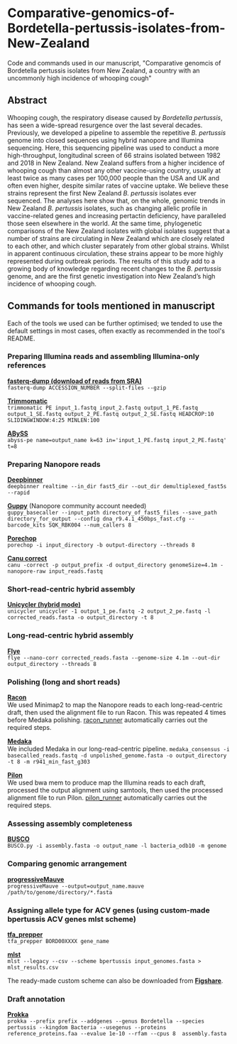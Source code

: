# Comparative-genomics-of-Bordetella-pertussis-isolates-from-New-Zealand
Code and commands used in our manuscript, "Comparative genomcis of Bordetella pertussis isolates from New Zealand, a country with an uncommonly high incidence of whooping cough"

## Abstract
Whooping cough, the respiratory disease caused by *Bordetella pertussis*, has seen a wide-spread resurgence over the last several decades. Previously, we developed a pipeline to assemble the repetitive *B. pertussis* genome into closed sequences using hybrid nanopore and Illumina sequencing. Here, this sequencing pipeline was used to conduct a more high-throughput, longitudinal screen of 66 strains isolated between 1982 and 2018 in New Zealand. New Zealand suffers from a higher incidence of whooping cough than almost any other vaccine-using country, usually at least twice as many cases per 100,000 people than the USA and UK and often even higher, despite similar rates of vaccine uptake. We believe these strains represent the first New Zealand *B. pertussis* isolates ever sequenced. The analyses here show that, on the whole, genomic trends in New Zealand *B. pertussis* isolates, such as changing allelic profile in vaccine-related genes and increasing pertactin deficiency, have paralleled those seen elsewhere in the world. At the same time, phylogenetic comparisons of the New Zealand isolates with global isolates suggest that a number of strains are circulating in New Zealand which are closely related to each other, and which cluster separately from other global strains. Whilst in apparent continuous circulation, these strains appear to be more highly represented during outbreak periods. The results of this study add to a growing body of knowledge regarding recent changes to the *B. pertussis* genome, and are the first genetic investigation into New Zealand’s high incidence of whooping cough.


## Commands for tools mentioned in manuscript
Each of the tools we used can be further optimised; we tended to use the default settings in most cases, often exactly as recommended in the tool's README.
### Preparing Illumina reads and assembling Illumina-only references
**[fasterq-dump (download of reads from SRA)](https://github.com/ncbi/sra-tools)**  
`fasterq-dump ACCESSION_NUMBER --split-files --gzip`

**[Trimmomatic](http://www.usadellab.org/cms/?page=trimmomatic)**  
`trimmomatic PE input_1.fastq input_2.fastq output_1_PE.fastq output_1_SE.fastq output_2_PE.fastq output_2_SE.fastq HEADCROP:10 SLIDINGWINDOW:4:25 MINLEN:100`

**[ABySS](https://github.com/bcgsc/abyss)**  
`abyss-pe name=output_name k=63 in='input_1_PE.fastq input_2_PE.fastq' t=8` 

### Preparing Nanopore reads
**[Deepbinner](https://github.com/rrwick/Deepbinner)**  
`deepbinner realtime --in_dir fast5_dir --out_dir demultiplexed_fast5s --rapid`

**[Guppy](https://community.nanoporetech.com/protocols/Guppy-protocol/v/gpb_2003_v1_revs_14dec2018/linux-guppy)** (Nanopore community account needed)  
`guppy_basecaller --input_path directory_of_fast5_files --save_path directory_for_output --config dna_r9.4.1_450bps_fast.cfg --barcode_kits SQK_RBK004 --num_callers 8`

**[Porechop](https://github.com/rrwick/Porechop)**  
`porechop -i input_directory -b output-directory --threads 8`

**[Canu correct](https://github.com/marbl/canu)**  
`canu -correct -p output_prefix -d output_directory genomeSize=4.1m -nanopore-raw input_reads.fastq`

### Short-read-centric hybrid assembly
**[Unicycler (hybrid mode)](https://github.com/rrwick/Unicycler)**  
`unicycler unicycler -1 output_1_pe.fastq -2 output_2_pe.fastq -l corrected_reads.fasta -o output_directory -t 8`

### Long-read-centric hybrid assembly
**[Flye](https://github.com/fenderglass/Flye)**  
`flye --nano-corr corrected_reads.fasta --genome-size 4.1m --out-dir output_directory --threads 8` 

### Polishing (long and short reads)
**[Racon](https://github.com/isovic/racon)**  
We used Minimap2 to map the Nanopore reads to each long-read-centric draft, then used the alignment file to run Racon. This was repeated 4 times before Medaka polishing. [racon_runner](https://github.com/nataliering/Resolving-the-complex-Bordetella-pertussis-genome-using-barcoded-nanopore-sequencing/blob/master/racon_runner) automatically carries out the required steps.

**[Medaka](https://github.com/nanoporetech/medaka)**  
We included Medaka in our long-read-centric pipeline. 
`medaka_consensus -i basecalled_reads.fastq -d unpolished_genome.fasta -o output_directory -t 8 -m r941_min_fast_g303`

**[Pilon](https://github.com/broadinstitute/pilon)**  
We used bwa mem to produce map the Illumina reads to each draft, processed the output alignment using samtools, then used the processed alignment file to run Pilon. [pilon_runner](https://github.com/nataliering/Resolving-the-complex-Bordetella-pertussis-genome-using-barcoded-nanopore-sequencing/blob/master/pilon_runner) automatically carries out the required steps.

### Assessing assembly completeness
**[BUSCO](https://busco.ezlab.org/)**  
`BUSCO.py -i assembly.fasta -o output_name -l bacteria_odb10 -m genome`

### Comparing genomic arrangement
**[progressiveMauve](http://darlinglab.org/mauve/)**  
`progressiveMauve --output=output_name.mauve /path/to/genome/directory/*.fasta`

### Assigning allele type for ACV genes (using custom-made bpertussis ACV genes mlst scheme)
**[tfa_prepper](https://github.com/nataliering/Comparative-genomics-of-Bordetella-pertussis-isolates-from-New-Zealand/blob/master/tfa_prepper)**                               
`tfa_prepper BORD00XXXX gene_name`

**[mlst](https://github.com/tseemann/mlst)**  
`mlst --legacy --csv --scheme bpertussis input_genomes.fasta > mlst_results.csv `

The ready-made custom scheme can also be downloaded from **[Figshare](https://doi.org/10.6084/m9.figshare.12628223)**.

### Draft annotation
**[Prokka](https://github.com/tseemann/prokka)**  
`prokka --prefix prefix --addgenes --genus Bordetella --species pertussis --kingdom Bacteria --usegenus --proteins reference_proteins.faa --evalue 1e-10 --rfam --cpus 8  assembly.fasta`


                                 

